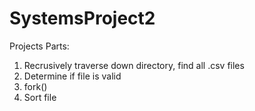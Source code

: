 # SystemsProject2

Projects Parts:
1. Recrusively traverse down directory, find all .csv files
2. Determine if file is valid
3. fork()
4. Sort file
